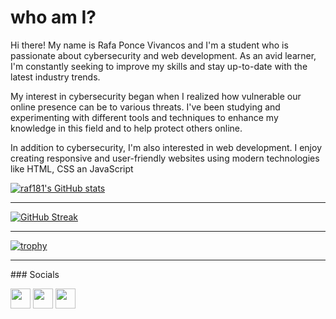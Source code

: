 # who am I?
Hi there! My name is Rafa Ponce Vivancos and I'm a student who is passionate about cybersecurity and web development. As an avid learner, I'm constantly seeking to improve my skills and stay up-to-date with the latest industry trends.

My interest in cybersecurity began when I realized how vulnerable our online presence can be to various threats. I've been studying and experimenting with different tools and techniques to enhance my knowledge in this field and to help protect others online.

In addition to cybersecurity, I'm also interested in web development. I enjoy creating responsive and user-friendly websites using modern technologies like HTML, CSS an JavaScript

<a href="http://www.github.com/raf181"><img src="https://github-readme-stats.vercel.app/api?username=raf181&show_icons=true&hide=&count_private=true&title_color=3382ed&text_color=ffffff&icon_color=facc15&bg_color=1c1917&hide_border=true&show_icons=true" alt="raf181's GitHub stats" /></a>
<hr>

[![GitHub Streak](https://streak-stats.demolab.com?user=raf181&theme=dracula&hide_border=true&border_radius=10&date_format=M%20j%5B%2C%20Y%5D)](https://git.io/streak-stats)
<hr>

[![trophy](https://github-profile-trophy.vercel.app/?username=raf181)](https://github.com/ryo-ma/github-profile-trophy)
<hr>
### Socials

<p align="left"> <a href="https://discord.com/users/raf181_#7154" target="_blank" rel="noreferrer"><img src="https://raw.githubusercontent.com/danielcranney/readme-generator/main/public/icons/socials/discord.svg" width="32" height="32" /></a> <a href="https://www.github.com/raf181" target="_blank" rel="noreferrer"><img src="https://raw.githubusercontent.com/danielcranney/readme-generator/main/public/icons/socials/github-dark.svg" width="32" height="32" /></a> <a href="http://www.instagram.com/raf181_" target="_blank" rel="noreferrer"><img src="https://raw.githubusercontent.com/danielcranney/readme-generator/main/public/icons/socials/instagram.svg" width="32" height="32" /></a></p>
